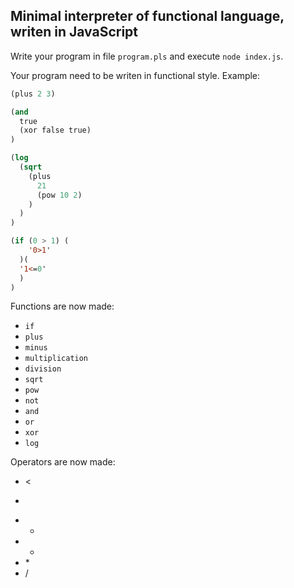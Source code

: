 ## Minimal interpreter of functional language, writen in JavaScript

Write your program in file `program.pls` and execute `node index.js`.

Your program need to be writen in functional style. Example:

```lisp
(plus 2 3)
```

```lisp
(and
  true
  (xor false true)
)
```

```lisp
(log
  (sqrt
    (plus
      21
      (pow 10 2)
    )
  )
)
```

```lisp
(if (0 > 1) (
    '0>1'
  )(
  '1<=0'
  )
)
```

Functions are now made:

* `if`
* `plus`
* `minus`
* `multiplication`
* `division`
* `sqrt`
* `pow`
* `not`
* `and`
* `or`
* `xor`
* `log`

Operators are now made:

* <
* >
* +
* -
* \*
* /
